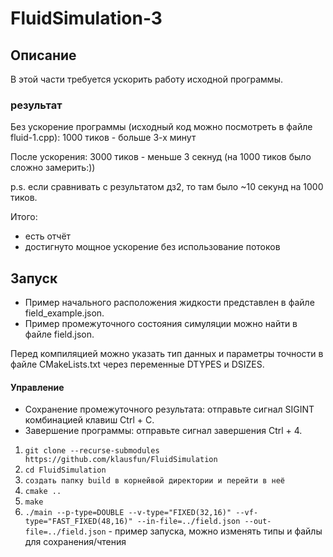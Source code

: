 # FluidSimulation-3

## Описание

В этой части требуется ускорить работу исходной программы.

### результат
Без ускорение программы (исходный код можно посмотреть в файле fluid-1.cpp): 1000 тиков - больше 3-х минут

После ускорения: 3000 тиков - меньше 3 секнуд (на 1000 тиков было сложно замерить:))

p.s. если сравнивать с результатом дз2, то там было ~10 секунд на 1000 тиков.


Итого:
- есть отчёт
- достигнуто мощное ускорение без использование потоков

## Запуск
- Пример начального расположения жидкости представлен в файле field_example.json.
- Пример промежуточного состояния симуляции можно найти в файле field.json.
  
Перед компиляцией можно указать тип данных и параметры точности в файле CMakeLists.txt через переменные DTYPES и DSIZES.

#### Управление
- Сохранение промежуточного результата: отправьте сигнал SIGINT комбинацией клавиш Ctrl + C.
- Завершение программы: отправьте сигнал завершения Ctrl + 4.

1. `git clone --recurse-submodules https://github.com/klausfun/FluidSimulation`
2. `cd FluidSimulation`
3. `создать папку build в корнейвой директории и перейти в неё`
4. `cmake ..`
5. `make`
6. `./main --p-type=DOUBLE --v-type="FIXED(32,16)" --vf-type="FAST_FIXED(48,16)" --in-file=../field.json --out-file=../field.json` - пример запуска, можно изменять типы и файлы для сохранения/чтения
